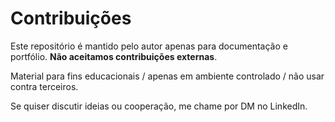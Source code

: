 # Contribuições

Este repositório é mantido pelo autor apenas para documentação e portfólio. **Não aceitamos contribuições externas**.

Material para fins educacionais / apenas em ambiente controlado / não usar contra terceiros.

Se quiser discutir ideias ou cooperação, me chame por DM no LinkedIn.
